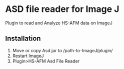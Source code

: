 # ASD file reader for Image J
Plugin to read and Analyze HS-AFM data on ImageJ

## Installation

1. Move or copy Asd.jar to /path-to-ImageJ/plugin/
2. Restart ImageJ
3. Plugin>HS-AFM Asd File Reader
